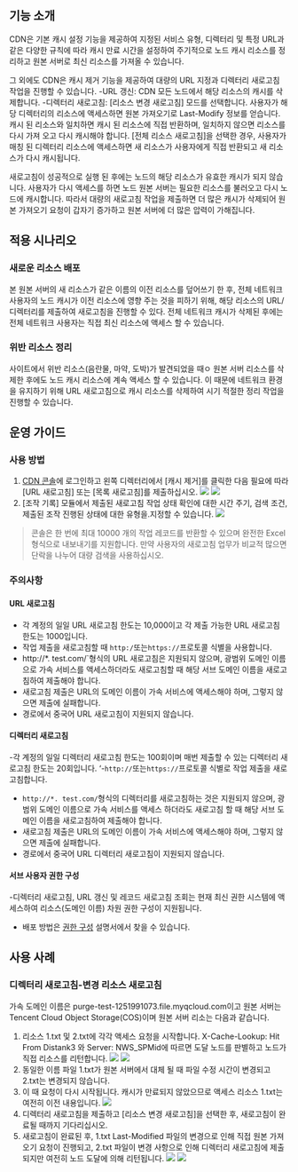## 기능 소개
CDN은 기본 캐시 설정 기능을 제공하여 지정된 서비스 유형, 디렉터리 및 특정 URL과 같은 다양한 규칙에 따라 캐시 만료 시간을 설정하여 주기적으로 노드 캐시 리소스를 정리하고 원본 서버로 최신 리소스를 가져올 수 있습니다.

그 외에도 CDN은 캐시 제거 기능을 제공하여 대량의 URL 지정과 디렉터리 새로고침 작업을 진행할 수 있습니다.
-URL 갱신: CDN 모든 노드에서 해당 리소스의 캐시를 삭제합니다.
-디렉터리 새로고침: [리소스 변경 새로고침] 모드를 선택합니다. 사용자가 해당 디렉터리의 리소스에 액세스하면 원본 가져오기로 Last-Modify 정보를 얻습니다. 캐시 된 리소스와 일치하면 캐시 된 리소스에 직접 반환하며, 일치하지 않으면 리소스를 다시 가져 오고 다시 캐시해야 합니다. [전체 리소스 새로고침]을 선택한 경우, 사용자가 매칭 된 디렉터리 리소스에 액세스하면 새 리소스가 사용자에게 직접 반환되고 새 리소스가 다시 캐시됩니다.

새로고침이 성공적으로 실행 된 후에는 노드의 해당 리소스가 유효한 캐시가 되지 않습니다. 사용자가 다시 액세스를 하면 노드 원본 서버는 필요한 리소스를 불러오고 다시 노드에 캐시합니다. 따라서 대량의 새로고침 작업을 제출하면 더 많은 캐시가 삭제되어 원본 가져오기 요청이 갑자기 증가하고 원본 서버에 더 많은 압력이 가해집니다.

## 적용 시나리오
### 새로운 리소스 배포
본 원본 서버의 새 리소스가 같은 이름의 이전 리소스를 덮어쓰기 한 후, 전체 네트워크 사용자의 노드 캐시가 이전 리소스에 영향 주는 것을 피하기 위해, 해당 리소스의 URL/ 디렉터리를 제출하여 새로고침을 진행할 수 있다. 전체 네트워크 캐시가 삭제된 후에는 전체 네트워크 사용자는 직접 최신 리소스에 액세스 할 수 있습니다.

### 위반 리소스 정리
사이트에서 위반 리소스(음란물, 마약, 도박)가 발견되었을 때ㅇ 원본 서버 리소스를 삭제한 후에도 노드 캐시 리소스에 계속 액세스 할 수 있습니다. 이 때문에 네트워크 환경을 유지하기 위해 URL 새로고침으로 캐시 리소스를 삭제하여 시기 적절한 정리 작업을 진행할 수 있습니다.

## 운영 가이드
### 사용 방법
1. [CDN 콘솔](https://console.cloud.tencent.com/cdn)에 로그인하고 왼쪽 디렉터리에서 [캐시 제거]를 클릭한 다음 필요에 따라 [URL 새로고침] 또는 [목록 새로고침]를 제출하십시오.
![](https://main.qcloudimg.com/raw/5e86a9b882255155dbdfcbb8afbe2eff.jpg)
![](https://main.qcloudimg.com/raw/f132ce7a7b23a8d1e1d4019a8aee8f12.jpg)
2. [조작 기록] 모듈에서 제출된 새로고침 작업 상태 확인에 대한 시간 주기, 검색 조건, 제출된 조작 진행된 상태에 대한 유형을.지정할 수 있습니다.
![](https://main.qcloudimg.com/raw/23e7bbf27b30f84ca275810866cecf77.jpg)
> 콘솔은 한 번에 최대 10000 개의 작업 레코드를 반환할 수 있으며 완전한 Excel 형식으로 내보내기를 지원합니다. 만약 사용자의 새로고침 업무가 비교적 많으면 단락을 나누어 대량 검색을 사용하십시오.

### 주의사항
#### URL 새로고침
- 각 계정의 일일 URL 새로고침 한도는 10,000이고 각 제출 가능한 URL 새로고침 한도는 1000입니다.
- 작업 제출을 새로고침할 때 `http:/`또는`https://`프로토콜 식별을 사용합니다.
- http://*. test.com/`형식의 URL 새로고침은 지원되지 않으며, 광범위 도메인 이름으로 가속 서비스를 액세스하더라도 새로고침할 때 해당 서브 도메인 이름을 새로고침하여 제출해야 합니다.
- 새로고침 제출은 URL의 도메인 이름이 가속 서비스에 액세스해야 하며, 그렇지 않으면 제출에 실패합니다.
- 경로에서 중국어 URL 새로고침이 지원되지 않습니다.

#### 디렉터리 새로고침
-각 계정의 일일 디렉터리 새로고침 한도는 100회이며 매번 제출할 수 있는 디렉터리 새로고침 한도는 20회입니다.
‘-`http://`또는`https://`프로토콜 식별로 작업 제출을 새로고침합니다.
- `http://*. test.com/`형식의 디렉터리를 새로고침하는 것은 지원되지 않으며, 광범위 도메인 이름으로 가속 서비스를 액세스 하더라도 새로고침 할 때 해당 서브 도메인 이름을 새로고침하여 제출해야 합니다.
- 새로고침 제출은 URL의 도메인 이름이 가속 서비스에 액세스해야 하며, 그렇지 않으면 제출에 실패합니다.
- 경로에서 중국어 URL 디렉터리 새로고침이 지원되지 않습니다.

#### 서브 사용자 권한 구성
-디렉터리 새로고침, URL 갱신 및 레코드 새로고침 조회는 현재 최신 권한 시스템에 액세스하여 리소스(도메인 이름) 차원 권한 구성이 지원됩니다.
- 배포 방법은 [권한 구성](https://cloud.tencent.com/document/product/228/12722) 설명서에서 찾을 수 있습니다.

## 사용 사례
### 디렉터리 새로고침-변경 리소스 새로고침
가속 도메인 이름은 purge-test-1251991073.file.myqcloud.com이고 원본 서버는 Tencent Cloud Object Storage(COS)이며 원본 서버 리소는 다음과 같습니다.
1. 리소스 1.txt 및 2.txt에 각각 액세스 요청을 시작합니다. X-Cache-Lookup: Hit From Distank3 와 Server: NWS_SPMid에 따르면 도달 노드를 판별하고 노드가 직접 리소스를 리턴합니다.
![](https://main.qcloudimg.com/raw/8e5e1d55743f83340b6801942011a951.jpg)
![](https://main.qcloudimg.com/raw/dc50a49f1177c0a671c0f10f874b0a0b.jpg)
2. 동일한 이름 파일 1.txt가 원본 서버에서 대체 될 때 파일 수정 시간이 변경되고 2.txt는 변경되지 않습니다.
3. 이 때 요청이 다시 시작됩니다. 캐시가 만료되지 않았으므로 액세스 리소스 1.txt는 여전히 이전 내용입니다.
![](https://main.qcloudimg.com/raw/f08fcfe681ff6684ef9ebf96d7a7b5ab.jpg)
4. 디렉터리 새로고침을 제출하고 [리소스 변경 새로고침]을 선택한 후, 새로고침이 완료될 때까지 기다리십시오.
5. 새로고침이 완료된 후, 1.txt Last-Modified 파일의 변경으로 인해 직접 원본 가져오기 요청이 진행되고, 2.txt 파일이 변경 사항으로 인해 디렉터리 새로고침에 제출되지만 여전히 노드 도달에 의해 리턴됩니다.
![](https://main.qcloudimg.com/raw/d1e83b5357fc878d6f1df56f0f1cd84b.jpg)
![](https://main.qcloudimg.com/raw/29e68b2f6207731a689e9c11ee1bf849.jpg)

